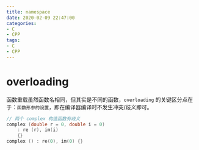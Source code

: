 ```yaml
---
title: namespace
date: 2020-02-09 22:47:00
categories:
- C
- CPP
tags:
- C
- CPP
---
```


# overloading

函数重载虽然函数名相同，但其实是不同的函数，`overloading` 的关键区分点在于：`函数形参的设置`，即在编译器编译时不发生冲突/歧义即可。

```c++
// 两个 complex 构造函数有歧义
complex (double r = 0, double i = 0)
    : re (r), im(i)
    {}
complex () : re(0), im(0) {}
```